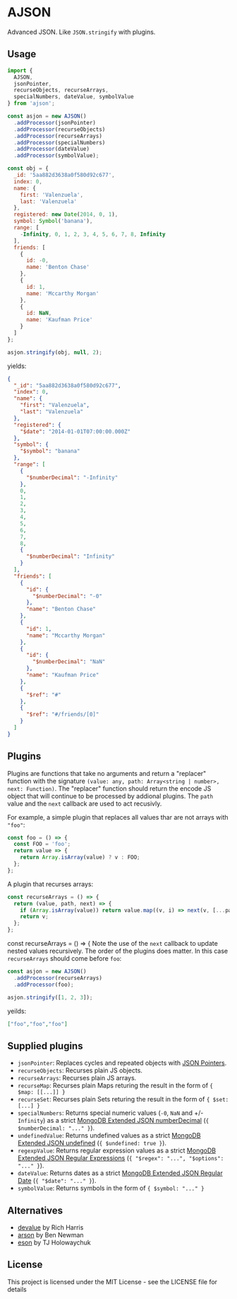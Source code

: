 # AJSON

Advanced JSON. Like `JSON.stringify` with plugins.

## Usage

```js
import { 
  AJSON,
  jsonPointer,
  recurseObjects, recurseArrays,
  specialNumbers, dateValue, symbolValue
} from 'ajson';

const asjon = new AJSON()
  .addProcessor(jsonPointer)
  .addProcessor(recurseObjects)
  .addProcessor(recurseArrays)
  .addProcessor(specialNumbers)
  .addProcessor(dateValue)
  .addProcessor(symbolValue);

const obj = {
  _id: '5aa882d3638a0f580d92c677',
  index: 0,
  name: {
    first: 'Valenzuela',
    last: 'Valenzuela'
  },
  registered: new Date(2014, 0, 1),
  symbol: Symbol('banana'),
  range: [
    -Infinity, 0, 1, 2, 3, 4, 5, 6, 7, 8, Infinity
  ],
  friends: [
    {
      id: -0,
      name: 'Benton Chase'
    },
    {
      id: 1,
      name: 'Mccarthy Morgan'
    },
    {
      id: NaN,
      name: 'Kaufman Price'
    }
  ]
};

asjon.stringify(obj, null, 2);
```

yields:

```json
{
  "_id": "5aa882d3638a0f580d92c677",
  "index": 0,
  "name": {
    "first": "Valenzuela",
    "last": "Valenzuela"
  },
  "registered": {
    "$date": "2014-01-01T07:00:00.000Z"
  },
  "symbol": {
    "$symbol": "banana"
  },
  "range": [
    {
      "$numberDecimal": "-Infinity"
    },
    0,
    1,
    2,
    3,
    4,
    5,
    6,
    7,
    8,
    {
      "$numberDecimal": "Infinity"
    }
  ],
  "friends": [
    {
      "id": {
        "$numberDecimal": "-0"
      },
      "name": "Benton Chase"
    },
    {
      "id": 1,
      "name": "Mccarthy Morgan"
    },
    {
      "id": {
        "$numberDecimal": "NaN"
      },
      "name": "Kaufman Price"
    },
    {
      "$ref": "#"
    },
    {
      "$ref": "#/friends/[0]"
    }
  ]
}
```

## Plugins

Plugins are functions that take no arguments and return a "replacer" function with the signature `(value: any, path: Array<string | number>, next: Function)`.  The "replacer" function should return the encode JS object that will continue to be processed by addional plugins.  The `path` value and the `next` callback are used to act recusivly.

For example, a simple plugin that replaces all values thar are not arrays with `"foo"`:

```ts
const foo = () => {
  const FOO = 'foo';
  return value => {
    return Array.isArray(value) ? v : FOO;
  };
};
```

A plugin that recurses arrays:

```ts
const recurseArrays = () => {
  return (value, path, next) => {
    if (Array.isArray(value)) return value.map((v, i) => next(v, [...path, i]));
    return v;
  };
};
```

const recurseArrays = () => {
Note the use of the `next` callback to update nested values recursively.  The order of the plugins does matter.  In this case `recurseArrays` should come before `foo`:

```ts
const asjon = new AJSON()
  .addProcessor(recurseArrays)
  .addProcessor(foo);

asjon.stringify([1, 2, 3]);
```

yeilds:

```json
["foo","foo","foo"]
```

## Supplied plugins

* `jsonPointer`: Replaces cycles and repeated objects with [JSON Pointers](https://tools.ietf.org/html/rfc6901).
* `recurseObjects`: Recurses plain JS objects.
* `recurseArrays`: Recurses plain JS arrays.
* `recurseMap`: Recurses plain Maps returing the result in the form of `{ $map: [[...]] }`
* `recurseSet`: Recurses plain Sets returing the result in the form of `{ $set: [...] }`
* `specialNumbers`: Returns special numeric values (`-0`, `NaN` and +/-`Infinity`) as a strict [MongoDB Extended JSON numberDecimal](https://docs.mongodb.com/manual/reference/mongodb-extended-json/#numberdecimal) (`{ $numberDecimal: "..." }`).
* `undefinedValue`: Returns undefined values as a strict [MongoDB Extended JSON undefined](https://docs.mongodb.com/manual/reference/mongodb-extended-json/#undefined-type) (`{ $undefined: true }`).
* `regexpValue`: Returns regular expression values as a strict [MongoDB Extended JSON Regular Expressions](https://docs.mongodb.com/manual/reference/mongodb-extended-json/#regular-expression) (`{ "$regex": "...", "$options": "..." }`).
* `dateValue`: Returns dates as a strict [MongoDB Extended JSON Regular Date](https://docs.mongodb.com/manual/reference/mongodb-extended-json/#date) (`{ "$date": "..." }`).
* `symbolValue`: Returns symbols in the form of `{ $symbol: "..." }`

## Alternatives

* [devalue](https://github.com/Rich-Harris/devalue) by Rich Harris
* [arson](https://github.com/benjamn/arson) by Ben Newman
* [eson](https://github.com/tj/eson) by TJ Holowaychuk

## License

This project is licensed under the MIT License - see the LICENSE file for details
